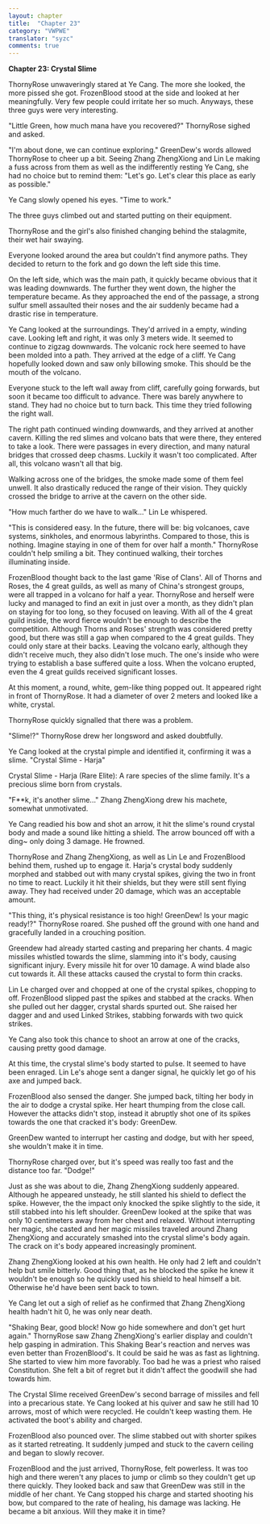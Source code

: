 ```yaml
---
layout: chapter
title:  "Chapter 23"
category: "VWPWE"
translator: "syzc"
comments: true
---
```


**Chapter 23: Crystal Slime**
 
ThornyRose unwaveringly stared at Ye Cang. The more she looked, the more pissed she got. FrozenBlood stood at the side and looked at her meaningfully. Very few people could irritate her so much. Anyways, these three guys were very interesting.
 
"Little Green, how much mana have you recovered?" ThornyRose sighed and asked.
 
"I'm about done, we can continue exploring." GreenDew's words allowed ThornyRose to cheer up a bit. Seeing Zhang ZhengXiong and Lin Le making a fuss across from them as well as the indifferently resting Ye Cang, she had no choice but to remind them: "Let's go. Let's clear this place as early as possible."
 
Ye Cang slowly opened his eyes. "Time to work."
 
The three guys climbed out and started putting on their equipment. 
 
ThornyRose and the girl's also finished changing behind the stalagmite, their wet hair swaying.
 
Everyone looked around the area but couldn't find anymore paths. They decided to return to the fork and go down the left side this time.
 
On the left side, which was the main path, it quickly became obvious that it was leading downwards. The further they went down, the higher the temperature became. As they approached the end of the passage, a strong sulfur smell assaulted their noses and the air suddenly became had a drastic rise in temperature. 
 
Ye Cang looked at the surroundings. They'd arrived in a empty, winding cave. Looking left and right, it was only 3 meters wide. It seemed to continue to zigzag downwards. The volcanic rock here seemed to have been molded into a path. They arrived at the edge of a cliff. Ye Cang hopefully looked down and saw only billowing smoke. This should be the mouth of the volcano.
 
Everyone stuck to the left wall away from cliff, carefully going forwards, but soon it became too difficult to advance. There was barely anywhere to stand. They had no choice but to turn back. This time they tried following the right wall. 
 
The right path continued winding downwards, and they arrived at another cavern. Killing the red slimes and volcano bats that were there, they entered to take a look. There were passages in every direction, and many natural bridges that crossed deep chasms. Luckily it wasn't too complicated. After all, this volcano wasn't all that big.
 
Walking across one of the bridges, the smoke made some of them feel unwell. It also drastically reduced the range of their vision. They quickly crossed the bridge to arrive at the cavern on the other side.
 
"How much farther do we have to walk..." Lin Le whispered.
 
"This is considered easy. In the future, there will be: big volcanoes, cave systems, sinkholes, and enormous labyrinths. Compared to those, this is nothing. Imagine staying in one of them for over half a month." ThornyRose couldn't help smiling a bit. They continued walking, their torches illuminating inside.

 
FrozenBlood thought back to the last game 'Rise of Clans'. All of Thorns and Roses, the 4 great guilds, as well as many of China's strongest groups, were all trapped in a volcano for half a year. ThornyRose and herself were lucky and managed to find an exit in just over a month, as they didn't plan on staying for too long, so they focused on leaving. With all of the 4 great guild inside, the word fierce wouldn't be enough to describe the competition. Although Thorns and Roses' strength was considered pretty good, but there was still a gap when compared to the 4 great guilds. They could only stare at their backs. Leaving the volcano early, although they didn't receive much, they also didn't lose much. The one's inside who were trying to establish a base suffered quite a loss. When the volcano erupted, even the 4 great guilds received significant losses.
 
At this moment, a round, white, gem-like thing popped out. It appeared right in front of ThornyRose. It had a diameter of over 2 meters and looked like a white, crystal.
 
ThornyRose quickly signalled that there was a problem.
 
"Slime!?" ThornyRose drew her longsword and asked doubtfully.
 
Ye Cang looked at the crystal pimple and identified it, confirming it was a slime. "Crystal Slime - Harja"
 
Crystal Slime - Harja (Rare Elite): A rare species of the slime family. It's a precious slime born from crystals.
 
"F\*\*k, it's another slime..." Zhang ZhengXiong drew his machete, somewhat unmotivated.
 
Ye Cang readied his bow and shot an arrow, it hit the slime's round crystal body and made a sound like hitting a shield. The arrow bounced off with a ding~ only doing 3 damage. He frowned.
 
ThornyRose and Zhang ZhengXiong, as well as Lin Le and FrozenBlood behind them, rushed up to engage it. Harja's crystal body suddenly morphed and stabbed out with many crystal spikes, giving the two in front no time to react. Luckily it hit their shields, but they were still sent flying away. They had received under 20 damage, which was an acceptable amount.
 
"This thing, it's physical resistance is too high! GreenDew! Is your magic ready!?" ThornyRose roared. She pushed off the ground with one hand and gracefully landed in a crouching position.
 
Greendew had already started casting and preparing her chants. 4 magic missiles whistled towards the slime, slamming into it's body, causing significant injury. Every missile hit for over 10 damage. A wind blade also cut towards it. All these attacks caused the crystal to form thin cracks. 
 
Lin Le charged over and chopped at one of the crystal spikes, chopping to off. FrozenBlood slipped past the spikes and stabbed at the cracks. When she pulled out her dagger, crystal shards spurted out. She raised her dagger and and used Linked Strikes, stabbing forwards with two quick strikes.
 
Ye Cang also took this chance to shoot an arrow at one of the cracks, causing pretty good damage.
 
At this time, the crystal slime's body started to pulse. It seemed to have been enraged. Lin Le's ahoge sent a danger signal, he quickly let go of his axe and jumped back. 
 
FrozenBlood also sensed the danger. She jumped back, tilting her body in the air to dodge a crystal spike. Her heart thumping from the close call. However the attacks didn't stop, instead it abruptly shot one of its spikes towards the one that cracked it's body: GreenDew.
 
GreenDew wanted to interrupt her casting and dodge, but with her speed, she wouldn't make it in time.
 
ThornyRose charged over, but it's speed was really too fast and the distance too far. "Dodge!"
 
Just as she was about to die, Zhang ZhengXiong suddenly appeared. Although he appeared unsteady, he still slanted his shield to deflect the spike. However, the the impact only knocked the spike slightly to the side, it still stabbed into his left shoulder. GreenDew looked at the spike that was only 10 centimeters away from her chest and relaxed. Without interrupting her magic, she casted and her magic missiles traveled around Zhang ZhengXiong and accurately smashed into the crystal slime's body again. The crack on it's body appeared increasingly prominent.
 
Zhang ZhengXiong looked at his own health. He only had 2 left and couldn't help but smile bitterly. Good thing that, as he blocked the spike he knew it wouldn't be enough so he quickly used his shield to heal himself a bit. Otherwise he'd have been sent back to town.
 
Ye Cang let out a sigh of relief as he confirmed that Zhang ZhengXiong health hadn't hit 0, he was only near death. 
 
"Shaking Bear, good block! Now go hide somewhere and don't get hurt again." ThornyRose saw Zhang ZhengXiong's earlier display and couldn't help gasping in admiration. This Shaking Bear's reaction and nerves was even better than FrozenBlood's. It could be said he was as fast as lightning. She started to view him more favorably. Too bad he was a priest who raised Constitution. She felt a bit of regret but it didn't affect the goodwill she had towards him.
 
The Crystal Slime received GreenDew's second barrage of missiles and fell into a precarious state. Ye Cang looked at his quiver and saw he still had 10 arrows, most of which were recycled. He couldn't keep wasting them. He activated the boot's ability and charged. 
 
FrozenBlood also pounced over. The slime stabbed out with shorter spikes as it started retreating. It suddenly jumped and stuck to the cavern ceiling and began to slowly recover. 
 
FrozenBlood and the just arrived, ThornyRose, felt powerless. It was too high and there weren't any places to jump or climb so they couldn't get up there quickly. They looked back and saw that GreenDew was still in the middle of her chant. Ye Cang stopped his charge and started shooting his bow, but compared to the rate of healing, his damage was lacking. He became a bit anxious. Will they make it in time?